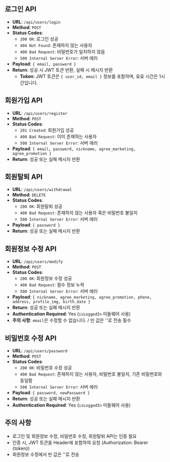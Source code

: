 ## 로그인 API

-   **URL**: `/api/users/login`
-   **Method**: `POST`
-   **Status Codes**:
    -   `200 OK`: 로그인 성공
    -   `404 Not Found`: 존재하지 않는 사용자
    -   `400 Bad Request`: 비밀번호가 일치하지 않음
    -   `500 Internal Server Error`: 서버 에러
-   **Payload**: `{ email, password }`
-   **Return**: 성공 시 JWT 토큰 반환, 실패 시 메시지 반환
    -   **Token**: JWT 토큰은 `{ user_id, email }` 정보를 포함하며, 유효 시간은 1시간입니다.

## 회원가입 API

-   **URL**: `/api/users/register`
-   **Method**: `POST`
-   **Status Codes**:
    -   `201 Created`: 회원가입 성공
    -   `400 Bad Request`: 이미 존재하는 사용자
    -   `500 Internal Server Error`: 서버 에러
-   **Payload**: `{ email, password, nickname, agree_marketing, agree_promotion }`
-   **Return**: 성공 또는 실패 메시지 반환

## 회원탈퇴 API

-   **URL**: `/api/users/withdrawal`
-   **Method**: `DELETE`
-   **Status Codes**:
    -   `200 OK`: 회원탈퇴 성공
    -   `400 Bad Request`: 존재하지 않는 사용자 혹은 비밀번호 불일치
    -   `500 Internal Server Error`: 서버 에러
-   **Payload**: `{ password }`
-   **Return**: 성공 또는 실패 메시지 반환

## 회원정보 수정 API

-   **URL**: `/api/users/modify`
-   **Method**: `POST`
-   **Status Codes**:
    -   `200 OK`: 회원정보 수정 성공
    -   `400 Bad Request`: 필수 정보 누락
    -   `500 Internal Server Error`: 서버 에러
-   **Payload**: `{ nickname, agree_marketing, agree_promotion, phone, address, profile_img, birth_date }`
-   **Return**: 성공 또는 실패 메시지 반환
-   **Authentication Required**: Yes (`isLoggedIn` 미들웨어 사용)
-   **주의 사항**: `email`은 수정할 수 없습니다. / 빈 값은 ''로 전송 필수

## 비밀번호 수정 API

-   **URL**: `/api/users/password`
-   **Method**: `POST`
-   **Status Codes**:
    -   `200 OK`: 비밀번호 수정 성공
    -   `400 Bad Request`: 존재하지 않는 사용자, 비밀번호 불일치, 기존 비밀번호와 동일함
    -   `500 Internal Server Error`: 서버 에러
-   **Payload**: `{ password, newPassword }`
-   **Return**: 성공 또는 실패 메시지 반환
-   **Authentication Required**: Yes (`isLoggedIn` 미들웨어 사용)

## 주의 사항

-   로그인 및 회원정보 수정, 비밀번호 수정, 회원탈퇴 API는 인증 필요
-   인증 시, JWT 토큰을 Header에 포함하여 요청 (Authorization: Bearer {token})
-   회원정보 수정에서 빈 값은 ''로 전송
